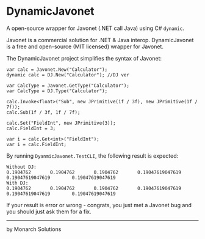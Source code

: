 # DynamicJavonet
A open-source wrapper for Javonet (.NET call Java) using C# `dynamic`.

Javonet is a commercial solution for .NET & Java interop. 
DynamicJavonet is a free and open-source (MIT licensed) wrapper for Javonet.

The DynamicJavonet project simplifies the syntax of Javonet:

```
var calc = Javonet.New("Calculator");
dynamic calc = DJ.New("Calculator"); //DJ ver

var CalcType = Javonet.GetType("Calculator");
var CalcType = DJ.Type("Calculator");

calc.Invoke<float>("Sub", new JPrimitive(1f / 3f), new JPrimitive(1f / 7f));
calc.Sub(1f / 3f, 1f / 7f);

calc.Set("FieldInt", new JPrimitive(3));
calc.FieldInt = 3;

var i = calc.Get<int>("FieldInt");
var i = calc.FieldInt;
```

By running `DyanmicJavonet.TestCLI`, the following result is expected:

```
Without DJ:
0.1904762       0.1904762       0.1904762       0.19047619047619        0.19047619047619        0.19047619047619
With DJ:
0.1904762       0.1904762       0.1904762       0.19047619047619        0.19047619047619        0.19047619047619
```

If your result is error or wrong - congrats, you just met a Javonet bug and you should just ask them for a fix.

---
by Monarch Solutions